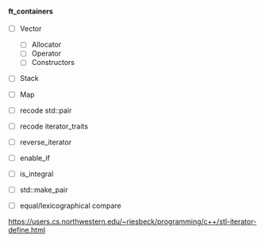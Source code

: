 #### ft_containers

- [ ] Vector
	- [ ] Allocator
	- [ ] Operator
	- [ ] Constructors
- [ ] Stack 
- [ ] Map

- [ ] recode std::pair
- [ ] recode iterator_traits
- [ ] reverse_iterator
- [ ] enable_if
- [ ] is_integral
- [ ] std::make_pair
- [ ] equal/lexicographical compare

https://users.cs.northwestern.edu/~riesbeck/programming/c++/stl-iterator-define.html
